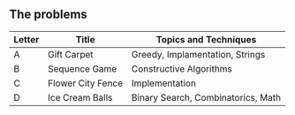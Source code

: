 ## The problems

|  Letter | Title                     | Topics and Techniques       |
|---------|---------------------------|-----------------------------|
|  A | Gift Carpet             | Greedy, Implamentation, Strings                      |
|  B | Sequence Game           | Constructive Algorithms                      |
|  C | Flower City Fence          | Implementation                      |
|  D | Ice Cream Balls         | Binary Search, Combinatorics, Math|
